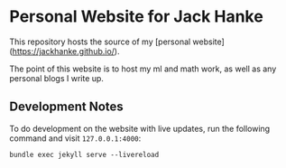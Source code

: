 # Personal Website for Jack Hanke

This repository hosts the source of my [personal website] (https://jackhanke.github.io/).

The point of this website is to host my ml and math work, as well as any personal blogs I write up. 

## Development Notes
To do development on the website with live updates, run the following command and visit `127.0.0.1:4000`:

`bundle exec jekyll serve --livereload`
